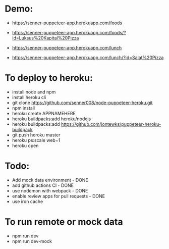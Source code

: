 # Demo:
- https://senner-puppeteer-app.herokuapp.com/foods
- https://senner-puppeteer-app.herokuapp.com/foods/?id=Luksus%20Kapital%20Pizza

- https://senner-puppeteer-app.herokuapp.com/lunch
- https://senner-puppeteer-app.herokuapp.com/lunch/?id=Salat%20Pizza


# To deploy to heroku:
- install node and npm
- install heroku cli
- git clone https://github.com/senner008/node-puppeteer-heroku.git
- npm install
- heroku create APPNAMEHERE
- heroku buildpacks:add heroku/nodejs
- heroku buildpacks:add https://github.com/jontewks/puppeteer-heroku-buildpack
- git push heroku master
- heroku ps:scale web=1
- heroku open

# Todo:
- Add mock data environment - DONE
- add github actions CI - DONE
- use nodemon with webpack - DONE
- enable review apps for pull requests - DONE
- use iron cache

# To run remote or mock data
- npm run dev 
- npm run dev-mock

